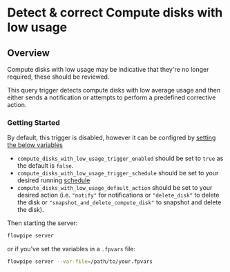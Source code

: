 # Detect & correct Compute disks with low usage

## Overview

Compute disks with low usage may be indicative that they're no longer required, these should be reviewed.

This query trigger detects compute disks with low average usage and then either sends a notification or attempts to perform a predefined corrective action.

### Getting Started

By default, this trigger is disabled, however it can be configred by [setting the below variables](https://flowpipe.io/docs/build/mod-variables#passing-input-variables)
- `compute_disks_with_low_usage_trigger_enabled` should be set to `true` as the default is `false`.
- `compute_disks_with_low_usage_trigger_schedule` should be set to your desired running [schedule](https://flowpipe.io/docs/flowpipe-hcl/trigger/schedule#more-examples)
- `compute_disks_with_low_usage_default_action` should be set to your desired action (i.e. `"notify"` for notifications or `"delete_disk"` to delete the disk or `"snapshot_and_delete_compute_disk"` to snapshot and delete the disk).

Then starting the server:
```sh
flowpipe server
```

or if you've set the variables in a `.fpvars` file:
```sh
flowpipe server --var-file=/path/to/your.fpvars
```